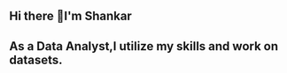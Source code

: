 ## Hi there 👋I'm Shankar
## As a Data Analyst,I utilize my skills and work on datasets.
<!--
**shankar936/shankar936** is a ✨ _special_ ✨ repository because its `README.md` (this file) appears on your GitHub profile.

Here are some ideas to get you started:

- 🔭 I’m currently working on ...Sql Projects
- 🌱 I’m currently learning ...Machine Learning
- 👯 I’m looking to collaborate on ...Generative AI
- 🤔 I’m looking for help with ...Understands Generative AI
- 💬 Ask me about ...Python and SQL
- 📫 How to reach me: ...shankarmadasu7777@gmail.com
- 😄 Pronouns: ...he/him
- ⚡ Fun fact: ...exploring
-->
